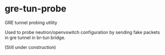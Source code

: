 gre-tun-probe
=============

GRE tunnel probing utility

Used to probe neutron/openvswitch configuration by sending fake packets in
gre tunnel in br-tun bridge.

(Still under construction)


